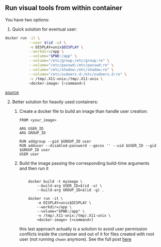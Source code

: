 ## Run visual tools from within container

You have two options:
1. Quick solution for eventual user:

```bash
docker run -it \
           --user $(id -u) \
           -e DISPLAY=unix$DISPLAY \
           --workdir=/app \
           --volume="$PWD:/app" \
           --volume="/etc/group:/etc/group:ro" \
           --volume="/etc/passwd:/etc/passwd:ro" \
           --volume="/etc/shadow:/etc/shadow:ro" \
           --volume="/etc/sudoers.d:/etc/sudoers.d:ro" \
           -v /tmp/.X11-unix:/tmp/.X11-unix \
           <docker-image> [<command>]
```

[source](https://github.com/tzutalin/labelImg)

2. Better solution for heavily used containers:

    1. Create a docker file to build an image than handle user creation:

        ```docker
        FROM <your_image>

        ARG USER_ID
        ARG GROUP_ID

        RUN addgroup --gid $GROUP_ID user
        RUN adduser --disabled-password --gecos '' --uid $USER_ID --gid $GROUP_ID user
        USER user
        ```
    2. Build the image passing the corresponding build-time arguments and then
    run it

        ```docker

            docker build -t myimage \
                --build-arg USER_ID=$(id -u) \
                --build-arg GROUP_ID=$(id -g) .

            docker run -it \
                -e DISPLAY=unix$DISPLAY \
                --workdir=/app \
                --volume="$PWD:/app" \
                -v /tmp/.X11-unix:/tmp/.X11-unix \
                <docker-image> [<command>]

        ```

        this last approach actually is a solution to avoid user permission
        conflicts inside the container and out of it for files created with root user
        (not running `chwon` anymore). See the full post [here](https://vsupalov.com/docker-shared-permissions/)
